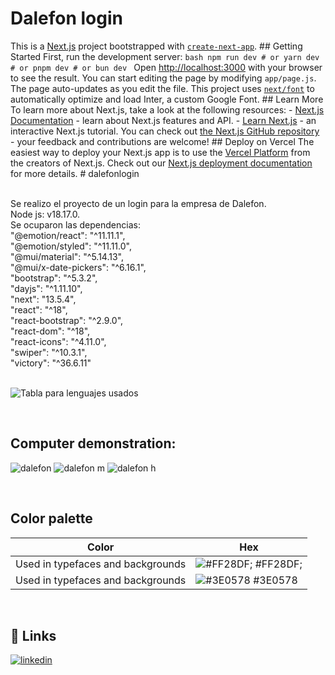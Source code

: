 # Dalefon login

This is a [Next.js](https://nextjs.org/) project bootstrapped with [`create-next-app`](https://github.com/vercel/next.js/tree/canary/packages/create-next-app). ## Getting Started First, run the development server: ```bash npm run dev # or yarn dev # or pnpm dev # or bun dev ``` Open [http://localhost:3000](http://localhost:3000) with your browser to see the result. You can start editing the page by modifying `app/page.js`. The page auto-updates as you edit the file. This project uses [`next/font`](https://nextjs.org/docs/basic-features/font-optimization) to automatically optimize and load Inter, a custom Google Font. ## Learn More To learn more about Next.js, take a look at the following resources: - [Next.js Documentation](https://nextjs.org/docs) - learn about Next.js features and API. - [Learn Next.js](https://nextjs.org/learn) - an interactive Next.js tutorial. You can check out [the Next.js GitHub repository](https://github.com/vercel/next.js/) - your feedback and contributions are welcome! ## Deploy on Vercel The easiest way to deploy your Next.js app is to use the [Vercel Platform](https://vercel.com/new?utm_medium=default-template&filter=next.js&utm_source=create-next-app&utm_campaign=create-next-app-readme) from the creators of Next.js. Check out our [Next.js deployment documentation](https://nextjs.org/docs/deployment) for more details. # dalefonlogin

</br>
Se realizo el proyecto de un login para la empresa de Dalefon. 
</br> Node js: v18.17.0.
</br> Se ocuparon las dependencias:
    </br>"@emotion/react": "^11.11.1",
    </br>"@emotion/styled": "^11.11.0",
    </br>"@mui/material": "^5.14.13",
    </br>"@mui/x-date-pickers": "^6.16.1",
    </br>"bootstrap": "^5.3.2",
    </br>"dayjs": "^1.11.10",
    </br>"next": "13.5.4",
    </br>"react": "^18",
    </br>"react-bootstrap": "^2.9.0",
    </br>"react-dom": "^18",
    </br>"react-icons": "^4.11.0",
    </br>"swiper": "^10.3.1",
    </br>"victory": "^36.6.11"

</br>
</br>

![Tabla para lenguajes usados](https://github.com/rjla-developer/dalefonlogin/assets/83847147/4eda010a-093b-400b-b6db-5f8a6ea7a00f)




</br>

## Computer demonstration:
![dalefon](https://github.com/rjla-developer/dalefonlogin/assets/83847147/c9c842b6-3769-4a92-b917-37417a69f758)
![dalefon m](https://github.com/rjla-developer/dalefonlogin/assets/83847147/2238c579-3378-4c65-a1bd-4505e60c64b9)
![dalefon h](https://github.com/rjla-developer/dalefonlogin/assets/83847147/2de9c72d-2ab8-4c7e-a409-2a137cc0cf85)



</br>


## Color palette

| Color             | Hex                                                                |
| ----------------- | ------------------------------------------------------------------ |
| Used in typefaces and backgrounds | ![#FF28DF;](https://via.placeholder.com/10/FF28DF?text=+) #FF28DF; |
| Used in typefaces and backgrounds | ![#3E0578](https://via.placeholder.com/10/3E0578?text=+) #3E0578 |

</br>

## 🔗 Links

[![linkedin](https://img.shields.io/badge/linkedin-0A66C2?style=for-the-badge&logo=linkedin&logoColor=white)](https://www.linkedin.com/in/rjla-developer/)
